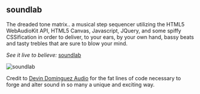 ## soundlab

The dreaded tone matrix.. a musical step sequencer utilizing the HTML5 WebAudioKit API, HTML5 Canvas, Javascript, JQuery, and some spiffy CSSification in order to deliver, to your ears, by your own hand, bassy beats and tasty trebles that are sure to blow your mind.

*See it live to believe:*
[soundlab](./soundlab.png)

![soundlab](http://lmsotfy.com/so.png)

Credit to [Devin Dominguez Audio](http://www.dominguezaudio.com/) for the fat lines of code necessary to forge and alter sound in so many a unique and exciting way.
